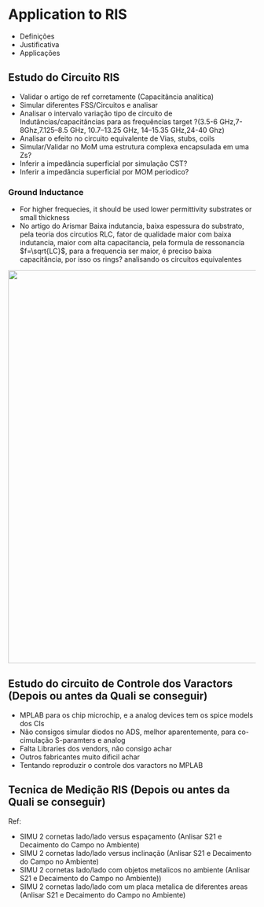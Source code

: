 # Application to RIS

- Definições
- Justificativa
- Applicações

## Estudo do Circuito RIS

- Validar o artigo de ref corretamente (Capacitância analitica)
- Simular diferentes FSS/Circuitos e analisar
- Analisar o intervalo variação tipo de circuito de Indutâncias/capacitâncias para as frequências target ?(3.5-6 GHz,7-8Ghz,7.125–8.5 GHz, 10.7–13.25 GHz, 14–15.35 GHz,24-40 Ghz)
- Analisar o efeito no circuito equivalente de Vias, stubs, coils
- Simular/Validar no MoM uma estrutura complexa encapsulada em uma Zs?
- Inferir a impedância superficial por simulação CST?
- Inferir a impedância superficial por MOM periodico?

### Ground Inductance
 - For higher frequecies, it should be used lower permittivity substrates or small thickness
 - No artigo do Arismar Baixa indutancia, baixa espessura do substrato, pela teoria dos circutios RLC, fator de qualidade maior com baixa indutancia, maior com alta capacitancia, pela formula de ressonancia $f=\sqrt{LC}$, para a frequencia ser maior, é preciso baixa capacitância, por isso os rings? analisando os circuitos equivalentes


<img src="https://external-content.duckduckgo.com/iu/?u=http%3A%2F%2Fdrive.google.com/uc?id=1DjFYlnoSSf-5_zBDVuR8ienuzwkZxpsY" 
    style="width: 800px;  height: 1000 px;display: block;margin-left: auto;margin-right: auto;"  />


## Estudo do circuito de Controle dos Varactors (Depois ou antes da Quali se conseguir)

- MPLAB para os chip microchip, e a analog devices tem os spice models dos CIs
- Não consigos simular diodos no ADS, melhor aparentemente, para co-cimulação S-paramters e analog
- Falta Libraries dos vendors, não consigo achar
- Outros fabricantes muito dificil achar
- Tentando reproduzir o controle dos varactors no MPLAB

## Tecnica de Medição RIS (Depois ou antes da Quali se conseguir)
Ref:
- SIMU 2 cornetas lado/lado versus espaçamento (Anlisar S21 e Decaimento do Campo no Ambiente) 
- SIMU 2 cornetas lado/lado versus inclinação (Anlisar S21 e Decaimento do Campo no Ambiente) 
- SIMU 2 cornetas lado/lado com objetos metalicos no ambiente (Anlisar S21 e Decaimento do Campo no Ambiente))
- SIMU 2 cornetas lado/lado com um placa metalica de diferentes areas (Anlisar S21 e Decaimento do Campo no Ambiente) 